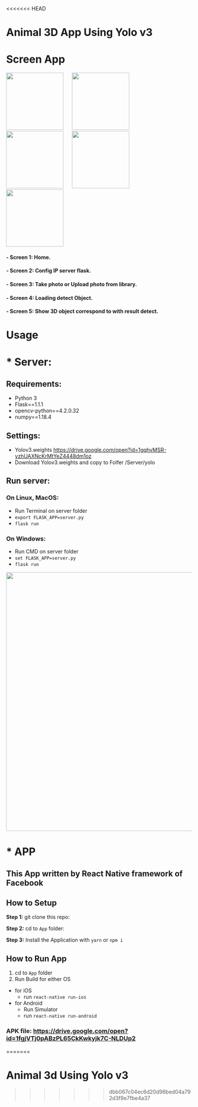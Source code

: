 <<<<<<< HEAD
# Animal 3D App Using Yolo v3

# Screen App

<img 
src="https://live.staticflickr.com/65535/49926014986_3c5ca235b1.jpg" width="155"> <img src="https://live.staticflickr.com/65535/49926347337_fc08e3e4c4.jpg" width="15" height="100" > <img 
src="https://live.staticflickr.com/65535/49925495318_dcd66fb4db.jpg" width="155"> <img src="https://live.staticflickr.com/65535/49926347337_fc08e3e4c4.jpg" width="15" height="100"> <img 
src="https://live.staticflickr.com/65535/49925494753_6ae47fe3e5.jpg" width="155"> <img src="https://live.staticflickr.com/65535/49926347337_fc08e3e4c4.jpg" width="15" height="100"> <img 
src="https://live.staticflickr.com/65535/49925493968_95d66475b5.jpg" width="155"> <img src="https://live.staticflickr.com/65535/49926347337_fc08e3e4c4.jpg" width="15" height="100"> <img 
src="https://live.staticflickr.com/65535/49926007951_2afa5a5517.jpg" width="155">

#### - Screen 1: Home.
#### - Screen 2: Config IP server flask.
#### - Screen 3: Take photo or Upload photo from library.
#### - Screen 4: Loading detect Object.
#### - Screen 5: Show 3D object correspond to with result detect.

# Usage

# * Server:
## Requirements:
- Python 3
- Flask==1.1.1
- opencv-python==4.2.0.32
- numpy==1.18.4
## Settings: 
- Yolov3.weights https://drive.google.com/open?id=1gqhvMSR-yzhUAXNcKrMtYeZ4448dm1oz
- Download Yolov3.weights and copy to Folfer /Server/yolo
## Run server:
### On Linux, MacOS:
- Run Terminal on server folder
- `export FLASK_APP=server.py`
- `flask run`
### On Windows:
- Run CMD on server folder
- `set FLASK_APP=server.py`
- `flask run`

<img src="https://live.staticflickr.com/65535/49925099128_58cd007fa2_c.jpg" width="700">


# * APP
## This App written by React Native framework of Facebook

## How to Setup

**Step 1:** git clone this repo:

**Step 2:** cd to `App` folder:

**Step 3:** Install the Application with `yarn` or `npm i`


## How to Run App

1. cd to `App` folder
2. Run Build for either OS
  * for iOS
    * run `react-native run-ios`
  * for Android
    * Run Simulator
    * run `react-native run-android`

### APK file: https://drive.google.com/open?id=1fgjVTj0pABzPL65CkKwkyjk7C-NLDUp2
=======
# Animal 3d Using Yolo v3
>>>>>>> dbb067c04ec6d20d96bed04a792d3f9e7fbe4a37
